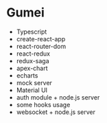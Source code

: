 # Gumei

- Typescript
- create-react-app
- react-router-dom
- react-redux
- redux-saga
- apex-chart
- echarts
- mock server
- Material UI
- auth module + node.js server
- some hooks usage
- websocket + node.js server

